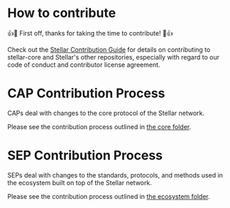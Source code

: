 # How to contribute

👍🎉 First off, thanks for taking the time to contribute! 🎉👍

Check out the [Stellar Contribution
Guide](https://github.com/stellar/.github/blob/master/CONTRIBUTING.md) for details on contributing
to stellar-core and Stellar's other repositories, especially with regard to our code of conduct and
contributor license agreement.

# CAP Contribution Process
CAPs deal with changes to the core protocol of the Stellar network.

Please see the contribution process outlined in [the core folder](core/README.md).

# SEP Contribution Process
SEPs deal with changes to the standards, protocols, and methods used in the ecosystem built on top
of the Stellar network.

Please see the contribution process outlined in [the ecosystem folder](ecosystem/README.md).
